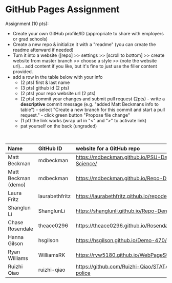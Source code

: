 # GitHub Pages Assignment

Assignment (10 pts):
- Create your own GitHub profile/ID (appropriate to share with employers or grad schools)
- Create a new repo & initialize it with a "readme" (you can create the readme afterward if needed)
- Turn it into a website ([repo] >> settings >> [scroll to bottom] >> create website from master branch >> choose a style >> (note the website url)... add content if you like, but it's fine to just use the filler content provided.
- add a row in the table below with your info
    - (2 pts) first & last name 
    - (3 pts) github id (2 pts)
    - (2 pts) your repo website url (2 pts)
    - (2 pts) commit your changes and submit pull request (2pts)
            - write a **descriptive** commit message (e.g. "added Matt Beckmans info to table")
            - select "Create a new branch for this commit and start a pull request."
            - click green button "Propose file change"
    - (1 pt) the link works (wrap url in "<" and ">" to activate link)  
    - pat yourself on the back (ungraded)

<br>


|Name                   |GitHub ID         |website for a GitHub repo  |  
|:----------------------|:-----------------|:--------------------------|  
| Matt Beckman    | mdbeckman      | <https://mdbeckman.github.io/PSU-Data-Science/>   |  
| Matt Beckman (demo) | mdbeckman | <https://mdbeckman.github.io/Repo-Demo/> |
| Laura Fritz |laurabethfritz  |<https://laurabethfritz.github.io/repodemo/>  |
| Shanglun Li | ShanglunLi | https://shanglunli.github.io/Repo-Demo/ |
| Chase Rosendale | theace0296 | <https://theace0296.github.io/Rosendale/> |
| Hanna Gilson | hsgilson | <https://hsgilson.github.io/Demo-470/> |
| Ryan Williams | WilliamsRK | <https://ryw5180.github.io/WebPageStat470/>|
| Ruizhi Qiao | ruizhi-qiao | https://github.com/Ruizhi-Qiao/STAT470-police |
